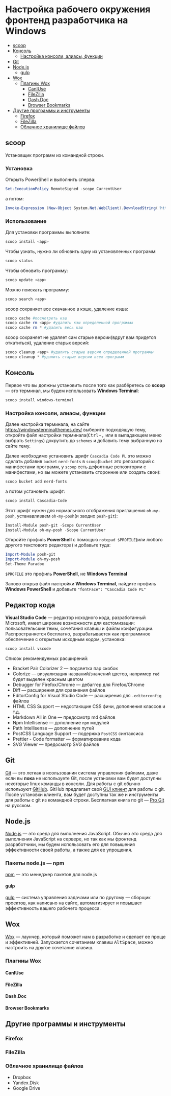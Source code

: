 # Настройка рабочего окружения фронтенд разработчика на Windows

- [scoop](#scoop)
- [Консоль](#%D0%9A%D0%BE%D0%BD%D1%81%D0%BE%D0%BB%D1%8C)
  - [Настройка консоли, алиасы, функции](#%D0%9D%D0%B0%D1%81%D1%82%D1%80%D0%BE%D0%B9%D0%BA%D0%B0-%D0%BA%D0%BE%D0%BD%D1%81%D0%BE%D0%BB%D0%B8-%D0%B0%D0%BB%D0%B8%D0%B0%D1%81%D1%8B-%D1%84%D1%83%D0%BD%D0%BA%D1%86%D0%B8%D0%B8)
- [Git](#git)
- [Node.js](#%D0%9F%D0%B0%D0%BA%D0%B5%D1%82%D1%8B-nodejs--npm)
    - [gulp](#gulp)
- [Wox](#wox)
  - [Плагины Wox](#%D0%9F%D0%BB%D0%B0%D0%B3%D0%B8%D0%BD%D1%8B-wox)
    - [CanIUse](#caniuse)
    - [FileZilla](filezilla)
    - [Dash.Doc](#dashdoc)
    - [Browser Bookmarks](#browser-bookmarks)
- [Другие программы и инструменты](#%D0%94%D1%80%D1%83%D0%B3%D0%B8%D0%B5-%D0%BF%D1%80%D0%BE%D0%B3%D1%80%D0%B0%D0%BC%D0%BC%D1%8B-%D0%B8-%D0%B8%D0%BD%D1%81%D1%82%D1%80%D1%83%D0%BC%D0%B5%D0%BD%D1%82%D1%8B)
  - [Firefox](#firefox)
  - [FileZilla](#filezilla-1)
  - [Облачное хранилище файлов](#%D0%9E%D0%B1%D0%BB%D0%B0%D1%87%D0%BD%D0%BE%D0%B5-%D1%85%D1%80%D0%B0%D0%BD%D0%B8%D0%BB%D0%B8%D1%89%D0%B5-%D1%84%D0%B0%D0%B9%D0%BB%D0%BE%D0%B2)

## scoop

Установщик программ из командной строки.

### Установка
Открыть PowerShell и выполнить сперва:
```powershell
Set-ExecutionPolicy RemoteSigned -scope CurrentUser
```
а потом:
```powershell
Invoke-Expression (New-Object System.Net.WebClient).DownloadString('https://get.scoop.sh')
```

### Использование

Для установки программы выполните:
```powershell
scoop install <app>
```
Чтобы узнать, нужно ли обновить одну из установленных программ:
```powershell
scoop status
```
Чтобы обновить программу:
```powershell
scoop update <app>
```
Можно поискать программу:
```powershell
scoop search <app>
```
scoop сохраняет все скачанное в кэше, удаление кэша:
```powershell
scoop cache #посмотреть кэш
scoop cache rm <app> #удалить кэш определенной программы
scoop cache rm * #удалить весь кэш
```
scoop сохраняет не удаляет сам старые версии(вдруг вам придется откатиться), удаление старых версий:
```powershell
scoop cleanup <app> #удалить старые версии определенной программы
scoop cleanup * #удалить старые версии всех программ
```

## Консоль
Первое что вы должны установить после того как разбёретесь со **scoop** — это терминал, мы будем использовать **Windows Terminal**:
```powershell
scoop install windows-terminal
```

### Настройка консоли, алиасы, функции

Далее настройка терминала, на сайте https://windowsterminalthemes.dev/ выберите подходящую тему, откройте файл настройки терминала(<kbd>Ctrl</kbd>+<kbd>,</kbd> или в выпадающем меню выбрать `Settings`) докрутить до `schemes` и добавить тему выбранную на сайте тему.

Далее необходимо установить шрифт `Cascadia Code PL` это можно сделать добавив `bucket` `nerd-fonts` в `scoop`(`bucket` это репозиторий с манифестами программ, у `scoop` есть дефолтные репозитории с манифестами, но вы можете установить сторонние или создать свои):
```powershell
scoop bucket add nerd-fonts
```
а потом установить шрифт:
```powershell
scoop install Cascadia-Code
```

Этот шрифт нужен для нормального отображения приглашения `oh-my-posh`, устанавливаем `oh-my-posh`(и заодно `posh-git`):
```powershell
Install-Module posh-git -Scope CurrentUser
Install-Module oh-my-posh -Scope CurrentUser
```
Откройте профиль **PowerShell** с помощью `notepad $PROFILE`(или любого другого текстового редактора) и добавьте туда:
```powershell
Import-Module posh-git
Import-Module oh-my-posh
Set-Theme Paradox
```
`$PROFILE` это профиль **PowerShell**, не **Windows Terminal**

Заново открыв файл настройки **Windows Terminal**, найдите профиль **Windows PowerShell** и добавьте `"fontFace": "Cascadia Code PL"`

## Редактор кода
**Visual Studio Code** — редактор исходного кода, разработанный Microsoft, имеет широкие возможности для кастомизации: пользовательские темы, сочетания клавиш и файлы конфигурации. Распространяется бесплатно, разрабатывается как программное обеспечение с открытым исходным кодом, установка:
```powershell
scoop install vscode
```
Список рекомендуемых расширений:
- Bracket Pair Colorizer 2 — подсветка пар скобок
- Colorize — визуализация названий/значений цветов, например `red` будет выделен красным цветом
- Debugger for Firefox/Chrome — дебаггер для Firefox/Chrome
- Diff — расширения для сравнения файлов
- EditorConfig for Visual Studio Code — расширения для `.editorconfig` файлов
- HTML CSS Support — недостающие CSS фичи, дополнения классов и т.д.
- Markdown All in One — предосмотр md файлов
- Npm Intellisense — дополнение `npm` модулей
- Path Intellisense — дополнение путей
- PostCSS Language Support — подержка `PostCSS` синтаксиса
- Prettier - Code formatter — форматирование кода
- SVG Viewer — предосмотр SVG файлов

## Git

[Git](https://ru.wikipedia.org/wiki/Git) — это легкая в исользовании система управления файлами, даже если вы **пока** не используете Git, после установки вам будет доступны некоторые linux команды в консоли. Для работы с git обычно используют [GitHub](http://github.com). GitHub предлагает свой [GUI клиент](https://windows.github.com/) для работы с git. После установки клиента, вам будет доступны так же и инструменты для работы с git из командной строки. Бесплатная книга по git — [Pro Git](http://git-scm.com/book/ru/v2) на русском.

## Node.js

[Node.js](https://nodejs.org) — это среда для выполнения JavaScript. Обычно это среда для выполнения JavaScript на сервере, но так как мы фронтенд разработчики, мы будем использовать его для повышения эффективности своей работы, а также для ее упрощения.

### Пакеты node.js — npm

[npm](http://npmjs.com) — это менеджер пакетов для node.js

#### gulp

[gulp](http://gulpjs.com/) — система управления задачами или по другому — сборщик проектов, как написано на сайте, автоматизирует и повышает эффективность вашего рабочего процесса.

## Wox

[Wox](http://getwox.com) — лаунчер, который поможет нам в разработке и сделает ее проще и эффективней. Запускается сочетанием клавиш <kbd>Alt</kbd><kbd>Space</kbd>, можно настроить на другое сочетание клавиш.

### Плагины Wox

#### CanIUse
#### FileZilla
#### Dash.Doc
#### Browser Bookmarks

## Другие программы и инструменты
### Firefox
### FileZilla
### Облачное хранилище файлов
* Dropbox
* Yandex.Disk
* Google Drive
